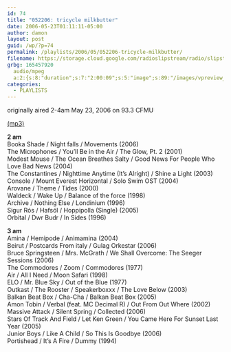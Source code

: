 ```yaml
---
id: 74
title: "052206: tricycle milkbutter"
date: 2006-05-23T01:11:11-05:00
author: damon
layout: post
guid: /wp/?p=74
permalink: /playlists/2006/05/052206-tricycle-milkbutter/
filename: https://storage.cloud.google.com/radioslipstream/radio/slipstream-2006-05-22.mp3
grbg: 165457920
  audio/mpeg
  a:2:{s:8:"duration";s:7:"2:00:09";s:5:"image";s:89:"/images/vpreview_center.png";}
categories:
  - PLAYLISTS
---
```


originally aired 2-4am May 23, 2006 on 93.3 CFMU

[(mp3)](https://storage.cloud.google.com/radioslipstream/radio/upload/slipstream-2006-05-22.mp3)

**2 am**  
Booka Shade / Night falls / Movements (2006)  
The Microphones / You’ll Be in the Air / The Glow, Pt. 2 (2001)  
Modest Mouse / The Ocean Breathes Salty / Good News For People Who Love Bad News (2004)  
The Constantines / Nighttime Anytime (It’s Alright) / Shine a Light (2003)  
Console / Mount Everest Horizontal / Solo Swim OST (2004)  
Arovane / Theme / Tides (2000)  
Waldeck / Wake Up / Balance of the force (1998)  
Archive / Nothing Else / Londinium (1996)  
Sigur Rós / Hafsól / Hoppipolla (Single) (2005)  
Orbital / Dwr Budr / In Sides (1996)

**3 am**  
Amina / Hemipode / Animamina (2004)  
Beirut / Postcards From italy / Gulag Orkestar (2006)  
Bruce Springsteen / Mrs. McGrath / We Shall Overcome: The Seeger Sessions (2006)  
The Commodores / Zoom / Commodores (1977)  
Air / All I Need / Moon Safari (1998)  
ELO / Mr. Blue Sky / Out of the Blue (1977)  
Outkast / The Rooster / Speakerboxxx / The Love Below (2003)  
Balkan Beat Box / Cha-Cha / Balkan Beat Box (2005)  
Amon Tobin / Verbal (feat. MC Decimal R) / Out From Out Where (2002)  
Massive Attack / Silent Spring / Collected (2006)  
Stars Of Track And Field / Let Ken Green / You Came Here For Sunset Last Year (2005)  
Junior Boys / Like A Child / So This Is Goodbye (2006)  
Portishead / It’s A Fire / Dummy (1994)
